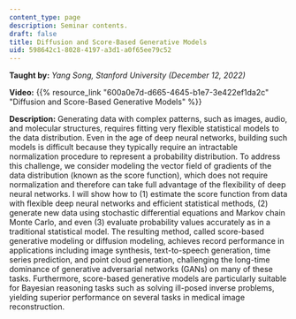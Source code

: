 ```yaml
---
content_type: page
description: Seminar contents.
draft: false
title: Diffusion and Score-Based Generative Models
uid: 598642c1-8028-4197-a3d1-a0f65ee79c52
---
```

**Taught by:** *Yang Song, Stanford University (December 12, 2022)*

**Video:** {{% resource_link "600a0e7d-d665-4645-b1e7-3e422ef1da2c" "Diffusion and Score-Based Generative Models" %}}

**Description:** Generating data with complex patterns, such as images, audio, and molecular structures, requires fitting very flexible statistical models to the data distribution. Even in the age of deep neural networks, building such models is difficult because they typically require an intractable normalization procedure to represent a probability distribution. To address this challenge, we consider modeling the vector field of gradients of the data distribution (known as the score function), which does not require normalization and therefore can take full advantage of the flexibility of deep neural networks. I will show how to (1) estimate the score function from data with flexible deep neural networks and efficient statistical methods, (2) generate new data using stochastic differential equations and Markov chain Monte Carlo, and even (3) evaluate probability values accurately as in a traditional statistical model. The resulting method, called score-based generative modeling or diffusion modeling, achieves record performance in applications including image synthesis, text-to-speech generation, time series prediction, and point cloud generation, challenging the long-time dominance of generative adversarial networks (GANs) on many of these tasks. Furthermore, score-based generative models are particularly suitable for Bayesian reasoning tasks such as solving ill-posed inverse problems, yielding superior performance on several tasks in medical image reconstruction.